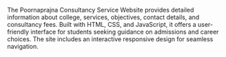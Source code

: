 The Poornaprajna Consultancy Service Website provides detailed information about college, services, objectives, contact details, and consultancy fees. Built with HTML, CSS, and JavaScript, it offers a user-friendly interface for students seeking guidance on admissions and career choices. The site includes an interactive responsive design for seamless navigation.
